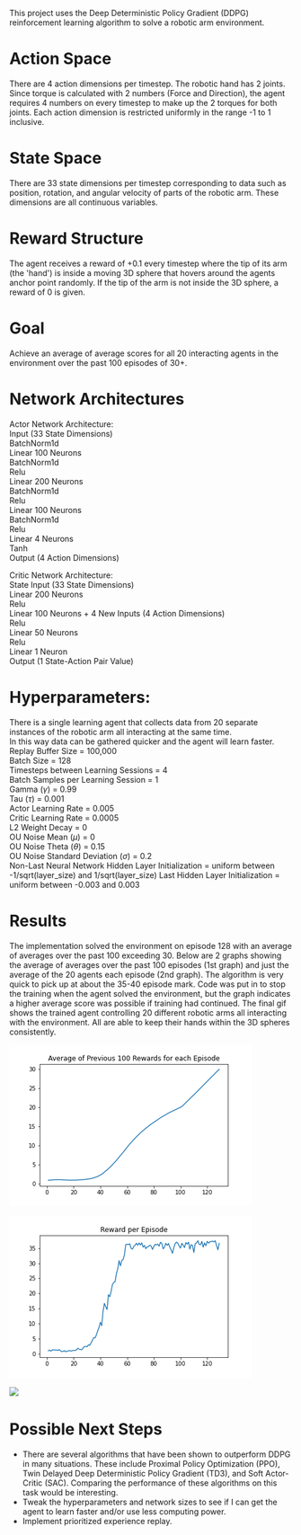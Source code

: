 This project uses the Deep Deterministic Policy Gradient (DDPG) reinforcement learning algorithm to solve a robotic arm environment.

# Action Space
There are 4 action dimensions per timestep.  The robotic hand has 2 joints.  Since torque is calculated with 2 numbers (Force and Direction), the agent requires 4 numbers on every timestep to make up the 2 torques for both joints.  Each action dimension is restricted uniformly in the range -1 to 1 inclusive.

# State Space
There are 33 state dimensions per timestep corresponding to data such as position, rotation, and angular velocity of parts of the robotic arm.  These dimensions are all continuous variables.

# Reward Structure
The agent receives a reward of +0.1 every timestep where the tip of its arm (the 'hand') is inside a moving 3D sphere that hovers around the agents anchor point randomly.  If the tip of the arm is not inside the 3D sphere, a reward of 0 is given.

# Goal
Achieve an average of average scores for all 20 interacting agents in the environment over the past 100 episodes of 30+.

# Network Architectures

Actor Network Architecture:<br>
Input (33 State Dimensions)<br>
BatchNorm1d<br>
Linear 100 Neurons<br>
BatchNorm1d<br>
Relu<br>
Linear 200 Neurons<br>
BatchNorm1d<br>
Relu<br>
Linear 100 Neurons<br>
BatchNorm1d<br>
Relu<br>
Linear 4 Neurons<br>
Tanh<br>
Output (4 Action Dimensions)<br>

Critic Network Architecture:<br>
State Input (33 State Dimensions)<br>
Linear 200 Neurons<br>
Relu<br>
Linear 100 Neurons + 4 New Inputs (4 Action Dimensions)<br>
Relu<br>
Linear 50 Neurons<br>
Relu<br>
Linear 1 Neuron<br>
Output (1 State-Action Pair Value)<br>

# Hyperparameters:
There is a single learning agent that collects data from 20 separate instances of the robotic arm all interacting at the same time.<br>
In this way data can be gathered quicker and the agent will learn faster.<br>
Replay Buffer Size = 100,000<br>
Batch Size = 128<br>
Timesteps between Learning Sessions = 4<br>
Batch Samples per Learning Session = 1<br>
Gamma ($\gamma$) = 0.99<br>
Tau ($\tau$) = 0.001<br>
Actor Learning Rate = 0.005<br>
Critic Learning Rate = 0.0005<br>
L2 Weight Decay = 0<br>
OU Noise Mean ($\mu$) = 0<br>
OU Noise Theta ($\theta$) = 0.15<br>
OU Noise Standard Deviation ($\sigma$) = 0.2<br>
Non-Last Neural Network Hidden Layer Initialization = uniform between -1/sqrt(layer_size) and 1/sqrt(layer_size)
Last Hidden Layer Initialization = uniform between -0.003 and 0.003

# Results
The implementation solved the environment on episode 128 with an average of averages over the past 100 exceeding 30.  Below are 2 graphs showing the average of averages over the past 100 episodes (1st graph) and just the average of the 20 agents each episode (2nd graph).  The algorithm is very quick to pick up at about the 35-40 episode mark.  Code was put in to stop the training when the agent solved the environment, but the graph indicates a higher average score was possible if training had continued.  The final gif shows the trained agent controlling 20 different robotic arms all interacting with the environment.  All are able to keep their hands within the 3D spheres consistently.

![](images/avg_rewards.png)

![](images/single_rewards.png)

![](images/trained_agent.gif)

# Possible Next Steps

* There are several algorithms that have been shown to outperform DDPG in many situations.  These include Proximal Policy Optimization (PPO), Twin Delayed Deep Deterministic Policy Gradient (TD3), and Soft Actor-Critic (SAC).  Comparing the performance of these algorithms on this task would be interesting.
* Tweak the hyperparameters and network sizes to see if I can get the agent to learn faster and/or use less computing power.
* Implement prioritized experience replay.
